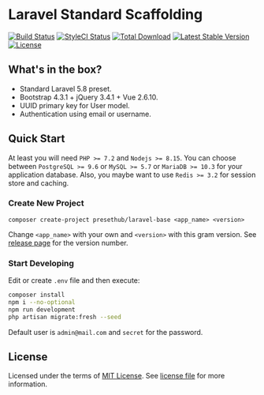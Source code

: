 # Laravel Standard Scaffolding

[![Build Status](https://travis-ci.org/presethub/laravel-base.svg?branch=master)](https://travis-ci.org/presethub/laravel-base)
[![StyleCI Status](https://github.styleci.io/repos/182516480/shield?branch=master)](https://github.styleci.io/repos/182516480)
[![Total Download](https://poser.pugx.org/presethub/laravel-base/d/total.svg?format=flat-square)](https://packagist.org/packages/presethub/laravel-base)
[![Latest Stable Version](https://poser.pugx.org/presethub/laravel-base/v/stable.svg?format=flat-square)](https://packagist.org/packages/presethub/laravel-base)
[![License](https://img.shields.io/badge/license-mit-green.svg?style=flat-square)](https://choosealicense.com/licenses/mit/)

## What's in the box?

- Standard Laravel 5.8 preset.
- Bootstrap 4.3.1 + jQuery 3.4.1 + Vue 2.6.10.
- UUID primary key for User model.
- Authentication using email or username.

## Quick Start

At least you will need `PHP >= 7.2` and `Nodejs >= 8.15`. You can choose between `PostgreSQL >= 9.6`
or `MySQL >= 5.7` or `MariaDB >= 10.3` for your application database. Also, you maybe want to use
`Redis >= 3.2` for session store and caching.

### Create New Project

```
composer create-project presethub/laravel-base <app_name> <version>
```

Change `<app_name>` with your own and `<version>` with this gram version.
See [release page][releasepage] for the version number.

### Start Developing

Edit or create `.env` file and then execute:

```bash
composer install
npm i --no-optional
npm run development
php artisan migrate:fresh --seed
```

Default user is `admin@mail.com` and `secret` for the password.

## License

Licensed under the terms of [MIT License][choosealicense]. See [license file](./license.txt) for more information.

[choosealicense]:https://choosealicense.com/licenses/mit/
[releasepage]:https://github.com/presethub/laravel-base/releases
